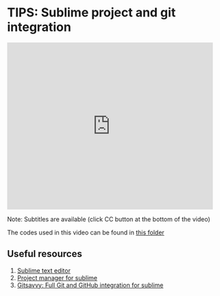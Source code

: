 # TIPS: Sublime project and git integration


<iframe  title="YouTube How to automate your project" width="480" height="390" src="https://youtube.com/embed/Qn7DFEoRog0" frameborder="0" allowfullscreen></iframe>

Note: Subtitles are available (click CC button at the bottom of the video)

The codes used in this video can be found in  [this folder](https://github.com/madina-k/DSE2021_tutorials/tree/main/projects/life_expectancy_project)

## Useful resources

1. [Sublime text editor](https://www.sublimetext.com/)
2. [Project manager for sublime](https://packagecontrol.io/packages/ProjectManager)
3. [Gitsavvy: Full Git and GitHub integration for sublime](https://github.com/timbrel/GitSavvy)
